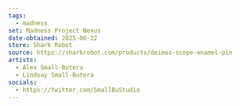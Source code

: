 ```yaml
---
tags:
  - madness
set: Madness Project Nexus
date-obtained: 2025-06-22
store: Shark Robot
source: https://sharkrobot.com/products/deimos-scope-enamel-pin
artists:
  - Alex Small-Butera
  - Lindsay Small-Butera
socials:
  - https://twitter.com/SmallBuStudio
---
```

